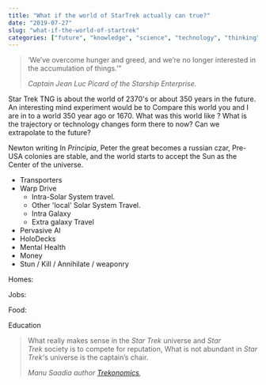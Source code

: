 ```yaml
---
title: "What if the world of StarTrek actually can true?"
date: "2019-07-27"
slug: "what-if-the-world-of-startrek"
categories: ["future", "knowledge", "science", "technology", "thinking"]
---
```


<!-- wp:quote -->
<blockquote class="wp-block-quote"><p>‘We’ve overcome hunger and greed, and we’re no longer interested in the accumulation of things.'”</p><cite>Captain Jean Luc Picard of the Starship Enterprise.</cite></blockquote>
<!-- /wp:quote -->

<!-- wp:paragraph -->
<p>Star Trek TNG is about the world of 2370's or about 350 years in the future. An interesting mind experiment would be to Compare this world you and I are in to a world 350 year ago or 1670. What was this world like ? What is the trajectory or technology changes form there to now? Can we extrapolate to the future? </p>
<!-- /wp:paragraph -->

<!-- wp:paragraph -->
<p>Newton writing In <em>Principia</em>, Peter the great becomes a russian czar, Pre-USA colonies are stable, and the world starts to accept the Sun as the Center of the universe.</p>
<!-- /wp:paragraph -->

<!-- wp:list -->
<ul><li>Transporters </li><li> Warp Drive<ul><li>Intra-Solar System travel.</li><li>Other 'local' Solar System Travel.</li><li>Intra Galaxy</li><li>Extra galaxy Travel</li></ul></li><li>Pervasive AI</li><li>HoloDecks</li><li>Mental Health</li><li>Money</li><li>Stun / Kill / Annihilate / weaponry</li></ul>
<!-- /wp:list -->

<!-- wp:paragraph {"dropCap":true} -->
<p class="has-drop-cap">Homes: </p>
<!-- /wp:paragraph -->

<!-- wp:paragraph {"dropCap":true} -->
<p class="has-drop-cap">Jobs:</p>
<!-- /wp:paragraph -->

<!-- wp:paragraph {"dropCap":true} -->
<p class="has-drop-cap">Food:</p>
<!-- /wp:paragraph -->

<!-- wp:paragraph {"dropCap":true} -->
<p class="has-drop-cap">Education</p>
<!-- /wp:paragraph -->

<!-- wp:paragraph -->
<p></p>
<!-- /wp:paragraph -->

<!-- wp:quote -->
<blockquote class="wp-block-quote"><p>What really makes sense in the&nbsp;<em>Star Trek</em>&nbsp;universe and&nbsp;<em>Star Trek</em>&nbsp;society is to compete for reputation, What is not abundant in&nbsp;<em>Star Trek’</em>s universe is the captain’s chair.</p><cite>Manu Saadia author <a rel="noreferrer noopener" href="https://www.inkshares.com/books/trekonomics" target="_blank"><em>Trekonomics</em></a>,</cite></blockquote>
<!-- /wp:quote -->

<!-- wp:paragraph -->
<p></p>
<!-- /wp:paragraph -->
